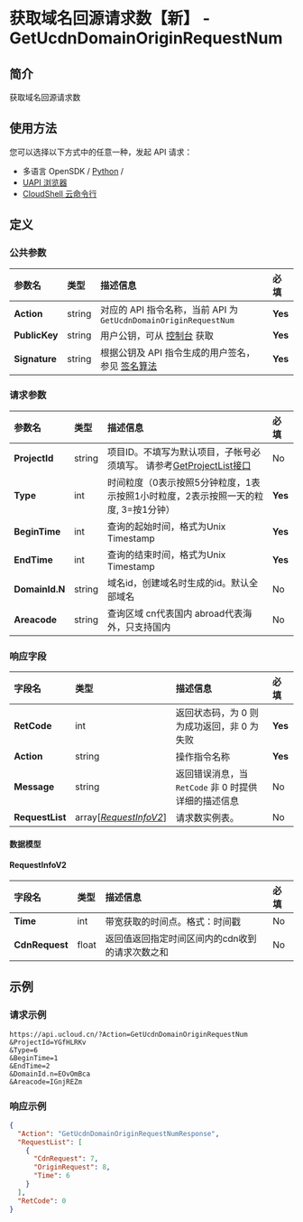 # 获取域名回源请求数【新】 - GetUcdnDomainOriginRequestNum

## 简介

获取域名回源请求数






## 使用方法

您可以选择以下方式中的任意一种，发起 API 请求：
- 多语言 OpenSDK / [Python](https://github.com/ucloud/ucloud-sdk-python3) /
- [UAPI 浏览器](https://console.ucloud.cn/uapi/detail?id=GetUcdnDomainOriginRequestNum)
- [CloudShell 云命令行](https://shell.ucloud.cn/)


## 定义

### 公共参数

| 参数名 | 类型 | 描述信息 | 必填 |
|:---|:---|:---|:---|
| **Action**     | string  | 对应的 API 指令名称，当前 API 为 `GetUcdnDomainOriginRequestNum`                        | **Yes** |
| **PublicKey**  | string  | 用户公钥，可从 [控制台](https://console.ucloud.cn/uapi/apikey) 获取                                             | **Yes** |
| **Signature**  | string  | 根据公钥及 API 指令生成的用户签名，参见 [签名算法](api/summary/signature.md)  | **Yes** |

### 请求参数

| 参数名 | 类型 | 描述信息 | 必填 |
|:---|:---|:---|:---|
| **ProjectId** | string | 项目ID。不填写为默认项目，子帐号必须填写。 请参考[GetProjectList接口](api/summary/get_project_list) |No|
| **Type** | int | 时间粒度（0表示按照5分钟粒度，1表示按照1小时粒度，2表示按照一天的粒度, 3=按1分钟） |**Yes**|
| **BeginTime** | int | 查询的起始时间，格式为Unix Timestamp |**Yes**|
| **EndTime** | int | 查询的结束时间，格式为Unix Timestamp |**Yes**|
| **DomainId.N** | string | 域名id，创建域名时生成的id。默认全部域名 |No|
| **Areacode** | string | 查询区域 cn代表国内 abroad代表海外，只支持国内 |No|

### 响应字段

| 字段名 | 类型 | 描述信息 | 必填 |
|:---|:---|:---|:---|
| **RetCode** | int | 返回状态码，为 0 则为成功返回，非 0 为失败 |**Yes**|
| **Action** | string | 操作指令名称 |**Yes**|
| **Message** | string | 返回错误消息，当 `RetCode` 非 0 时提供详细的描述信息 |No|
| **RequestList** | array[[*RequestInfoV2*](#RequestInfoV2)] | 请求数实例表。 |No|

#### 数据模型


#### RequestInfoV2

| 字段名 | 类型 | 描述信息 | 必填 |
|:---|:---|:---|:---|
| **Time** | int | 带宽获取的时间点。格式：时间戳 |No|
| **CdnRequest** | float | 返回值返回指定时间区间内的cdn收到的请求次数之和 |No|

## 示例

### 请求示例
    
```
https://api.ucloud.cn/?Action=GetUcdnDomainOriginRequestNum
&ProjectId=YGfHLRKv
&Type=6
&BeginTime=1
&EndTime=2
&DomainId.n=EOvOmBca
&Areacode=IGnjREZm

```

### 响应示例
    
```json
{
  "Action": "GetUcdnDomainOriginRequestNumResponse",
  "RequestList": [
    {
      "CdnRequest": 7,
      "OriginRequest": 8,
      "Time": 6
    }
  ],
  "RetCode": 0
}
```






